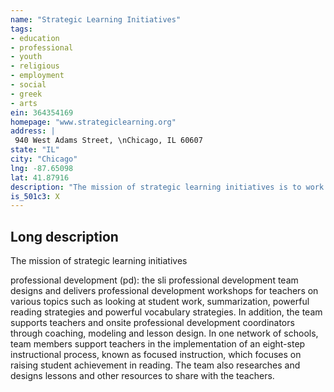```yaml
---
name: "Strategic Learning Initiatives"
tags:
- education
- professional
- youth
- religious
- employment
- social
- greek
- arts
ein: 364354169
homepage: "www.strategiclearning.org"
address: |
 940 West Adams Street, \nChicago, IL 60607
state: "IL"
city: "Chicago"
lng: -87.65098
lat: 41.87916
description: "The mission of strategic learning initiatives is to work with schools to dramatically improve classroom practice and district results. "
is_501c3: X
---
```


## Long description

The mission of strategic learning initiatives
  
  professional development (pd): the sli professional development team designs and delivers professional development workshops for teachers on various topics such as looking at student work, summarization, powerful reading strategies and powerful vocabulary strategies. In addition, the team supports teachers and onsite professional development coordinators through coaching, modeling and lesson design. In one network of schools, team members support teachers in the implementation of an eight-step instructional process, known as focused instruction, which focuses on raising student achievement in reading. The team also researches and designs lessons and other resources to share with the teachers. 
